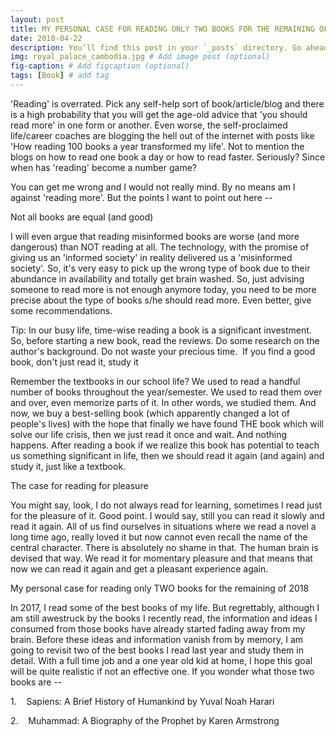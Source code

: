 ```yaml
---
layout: post
title: MY PERSONAL CASE FOR READING ONLY TWO BOOKS FOR THE REMAINING OF 2018
date: 2018-04-22 
description: You’ll find this post in your `_posts` directory. Go ahead and edit it and re-build the site to see your changes. # Add post description (optional)
img: royal_palace_cambodia.jpg # Add image post (optional)
fig-caption: # Add figcaption (optional)
tags: [Book] # add tag
---
```

'Reading' is overrated. Pick any self-help sort of book/article/blog and there is a high probability that you will get the age-old advice that 'you should read more' in one form or another. Even worse, the self-proclaimed life/career coaches are blogging the hell out of the internet with posts like 'How reading 100 books a year transformed my life'. Not to mention the blogs on how to read one book a day or how to read faster. Seriously? Since when has 'reading' become a number game?

You can get me wrong and I would not really mind. By no means am I against 'reading more'. But the points I want to point out here --

Not all books are equal (and good)

I will even argue that reading misinformed books are worse (and more dangerous) than NOT reading at all. The technology, with the promise of giving us an 'informed society' in reality delivered us a 'misinformed society'. So, it's very easy to pick up the wrong type of book due to their abundance in availability and totally get brain washed. So, just advising someone to read more is not enough anymore today, you need to be more precise about the type of books s/he should read more. Even better, give some recommendations.

Tip: In our busy life, time-wise reading a book is a significant investment. So, before starting a new book, read the reviews. Do some research on the author's background. Do not waste your precious time. 
If you find a good book, don't just read it, study it

Remember the textbooks in our school life? We used to read a handful number of books throughout the year/semester. We used to read them over and over, even memorize parts of it. In other words, we studied them. And now, we buy a best-selling book (which apparently changed a lot of people's lives) with the hope that finally we have found THE book which will solve our life crisis, then we just read it once and wait. And nothing happens. After reading a book if we realize this book has potential to teach us something significant in life, then we should read it again (and again) and study it, just like a textbook.

The case for reading for pleasure

You might say, look, I do not always read for learning, sometimes I read just for the pleasure of it. Good point. I would say, still you can read it slowly and read it again. All of us find ourselves in situations where we read a novel a long time ago, really loved it but now cannot even recall the name of the central character. There is absolutely no shame in that. The human brain is devised that way. We read it for momentary pleasure and that means that now we can read it again and get a pleasant experience again.

My personal case for reading only TWO books for the remaining of 2018

In 2017, I read some of the best books of my life. But regrettably, although I am still awestruck by the books I recently read, the information and ideas I consumed from those books have already started fading away from my brain. Before these ideas and information vanish from by memory, I am going to revisit two of the best books I read last year and study them in detail. With a full time job and a one year old kid at home, I hope this goal will be quite realistic if not an effective one. If you wonder what those two books are --

1\.    Sapiens: A Brief History of Humankind by Yuval Noah Harari

2\.    Muhammad: A Biography of the Prophet by Karen Armstrong